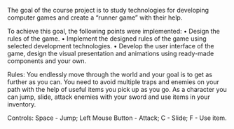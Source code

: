 The goal of the course project is to study technologies for developing computer games and create a “runner game” with their help.

To achieve this goal, the following points were implemented:
• Design the rules of the game.
• Implement the designed rules of the game using selected development technologies.
• Develop the user interface of the game, design the visual presentation and animations using ready-made components and your own.

Rules:
You endlessly move through the world and your goal is to get as further as you can. You need to avoid multiple traps and enemies on your path with the help of useful items you pick up as you go. As a character you can jump, slide, attack enemies with your sword and use items in your inventory.

Controls:
Space - Jump;
Left Mouse Button - Attack;
C - Slide;
F - Use item.
